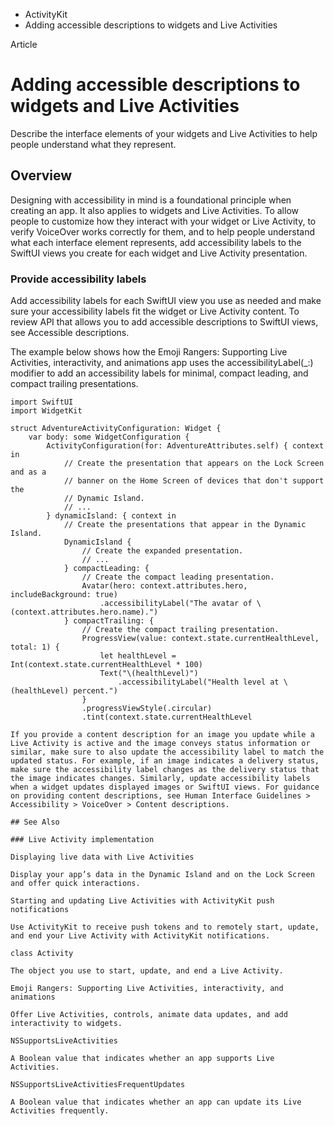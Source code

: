 

- ActivityKit
-  Adding accessible descriptions to widgets and Live Activities 

Article

# Adding accessible descriptions to widgets and Live Activities

Describe the interface elements of your widgets and Live Activities to help people understand what they represent.

## Overview

Designing with accessibility in mind is a foundational principle when creating an app. It also applies to widgets and Live Activities. To allow people to customize how they interact with your widget or Live Activity, to verify VoiceOver works correctly for them, and to help people understand what each interface element represents, add accessibility labels to the SwiftUI views you create for each widget and Live Activity presentation.

### Provide accessibility labels

Add accessibility labels for each SwiftUI view you use as needed and make sure your accessibility labels fit the widget or Live Activity content. To review API that allows you to add accessible descriptions to SwiftUI views, see Accessible descriptions.

The example below shows how the Emoji Rangers: Supporting Live Activities, interactivity, and animations app uses the accessibilityLabel(_:) modifier to add an accessibility labels for minimal, compact leading, and compact trailing presentations.

```
import SwiftUI
import WidgetKit

struct AdventureActivityConfiguration: Widget {
    var body: some WidgetConfiguration {
        ActivityConfiguration(for: AdventureAttributes.self) { context in
            // Create the presentation that appears on the Lock Screen and as a
            // banner on the Home Screen of devices that don't support the
            // Dynamic Island.
            // ...
        } dynamicIsland: { context in
            // Create the presentations that appear in the Dynamic Island.
            DynamicIsland {
                // Create the expanded presentation.
                // ...
            } compactLeading: {
                // Create the compact leading presentation.
                Avatar(hero: context.attributes.hero, includeBackground: true)
                    .accessibilityLabel("The avatar of \(context.attributes.hero.name).")
            } compactTrailing: {
                // Create the compact trailing presentation.
                ProgressView(value: context.state.currentHealthLevel, total: 1) {
                    let healthLevel = Int(context.state.currentHealthLevel * 100)
                    Text("\(healthLevel)")
                        .accessibilityLabel("Health level at \(healthLevel) percent.")
                }
                .progressViewStyle(.circular)
                .tint(context.state.currentHealthLevel 

If you provide a content description for an image you update while a Live Activity is active and the image conveys status information or similar, make sure to also update the accessibility label to match the updated status. For example, if an image indicates a delivery status, make sure the accessibility label changes as the delivery status that the image indicates changes. Similarly, update accessibility labels when a widget updates displayed images or SwiftUI views. For guidance on providing content descriptions, see Human Interface Guidelines > Accessibility > VoiceOver > Content descriptions.

## See Also

### Live Activity implementation

Displaying live data with Live Activities

Display your app’s data in the Dynamic Island and on the Lock Screen and offer quick interactions.

Starting and updating Live Activities with ActivityKit push notifications

Use ActivityKit to receive push tokens and to remotely start, update, and end your Live Activity with ActivityKit notifications.

class Activity

The object you use to start, update, and end a Live Activity.

Emoji Rangers: Supporting Live Activities, interactivity, and animations

Offer Live Activities, controls, animate data updates, and add interactivity to widgets.

NSSupportsLiveActivities

A Boolean value that indicates whether an app supports Live Activities.

NSSupportsLiveActivitiesFrequentUpdates

A Boolean value that indicates whether an app can update its Live Activities frequently.

